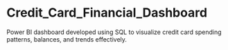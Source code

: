 # Credit_Card_Financial_Dashboard
Power BI dashboard developed using SQL to visualize credit card spending patterns, balances, and trends effectively.
